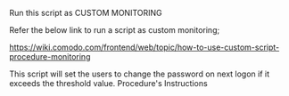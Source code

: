 Run this script as CUSTOM MONITORING

Refer the below link to run a script as custom monitoring;

https://wiki.comodo.com/frontend/web/topic/how-to-use-custom-script-procedure-monitoring

This script will set the users to change the password on next logon if it exceeds the threshold value.
Procedure's Instructions

